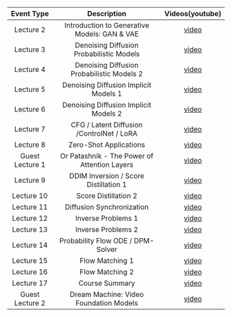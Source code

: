 | Event Type  | Description       |Videos(youtube)      |
|:--------:|:-----------------:|:-----------:|
| Lecture 2        |Introduction to Generative Models: GAN & VAE|[video](https://www.youtube.com/watch?v=Nh9MIEbCJIw&list=PLyi5FHzX7hBxtkKUZLRdiq5C01QimCno2)|
| Lecture 3        |Denoising Diffusion Probabilistic Models|[video](https://www.youtube.com/watch?v=9V-7BoxEcqk&list=PLyi5FHzX7hBxtkKUZLRdiq5C01QimCno2&index=2)|
| Lecture 4        |Denoising Diffusion Probabilistic Models 2|[video](https://www.youtube.com/watch?v=--p26ltTUaU&list=PLyi5FHzX7hBxtkKUZLRdiq5C01QimCno2&index=3)|
| Lecture 5        |Denoising Diffusion Implicit Models 1|[video](https://www.youtube.com/watch?v=Gb5RQMvp9SQ&list=PLyi5FHzX7hBxtkKUZLRdiq5C01QimCno2&index=4)|
| Lecture 6        |Denoising Diffusion Implicit Models 2|[video](https://www.youtube.com/watch?v=uh2HppNSleI&list=PLyi5FHzX7hBxtkKUZLRdiq5C01QimCno2&index=5)|
| Lecture 7        |CFG / Latent Diffusion /ControlNet / LoRA|[video](https://www.youtube.com/watch?v=9b77BqpqV2E&list=PLyi5FHzX7hBxtkKUZLRdiq5C01QimCno2&index=6)|
| Lecture 8        |Zero-Shot Applications|[video](https://www.youtube.com/watch?v=JYfWr1cXzcg&list=PLyi5FHzX7hBxtkKUZLRdiq5C01QimCno2&index=7)|
| Guest Lecture 1  |Or Patashnik - The Power of Attention Layers|[video](https://www.youtube.com/watch?v=jkJ527y9PxI&list=PLyi5FHzX7hBxtkKUZLRdiq5C01QimCno2&index=8)|
| Lecture 9        |DDIM Inversion / Score Distillation 1|[video](https://www.youtube.com/watch?v=l1bYcU6Z7iU&list=PLyi5FHzX7hBxtkKUZLRdiq5C01QimCno2&index=9)|
| Lecture 10       |Score Distillation 2|[video](https://www.youtube.com/watch?v=y2bhQm8duSc&list=PLyi5FHzX7hBxtkKUZLRdiq5C01QimCno2&index=10)|
| Lecture 11       |Diffusion Synchronization|[video](https://www.youtube.com/watch?v=1W0RDVjZu9M&list=PLyi5FHzX7hBxtkKUZLRdiq5C01QimCno2&index=11)|
| Lecture 12       |Inverse Problems 1|[video](https://www.youtube.com/watch?v=5WljG2GREUU&list=PLyi5FHzX7hBxtkKUZLRdiq5C01QimCno2&index=12)|
| Lecture 13       |Inverse Problems 2|[video](https://www.youtube.com/watch?v=GtiNs7nkSgs&list=PLyi5FHzX7hBxtkKUZLRdiq5C01QimCno2&index=13)|
| Lecture 14       |Probability Flow ODE / DPM-Solver|[video](https://www.youtube.com/watch?v=t0xUhatHCQc&list=PLyi5FHzX7hBxtkKUZLRdiq5C01QimCno2&index=14)|
| Lecture 15       |Flow Matching 1|[video](https://www.youtube.com/watch?v=B4FfBNKl2tg&list=PLyi5FHzX7hBxtkKUZLRdiq5C01QimCno2&index=15)|
| Lecture 16       |Flow Matching 2|[video](https://www.youtube.com/watch?v=TTftvNfSH6E&list=PLyi5FHzX7hBxtkKUZLRdiq5C01QimCno2&index=16)|
| Lecture 17       |Course Summary |[video](https://www.youtube.com/watch?v=t0xUhatHCQc&list=PLyi5FHzX7hBxtkKUZLRdiq5C01QimCno2&index=17)|
| Guest Lecture 2  |Dream Machine: Video Foundation Models|[video](https://www.youtube.com/watch?v=u5kk1aXHJpM&list=PLyi5FHzX7hBxtkKUZLRdiq5C01QimCno2&index=18)|

